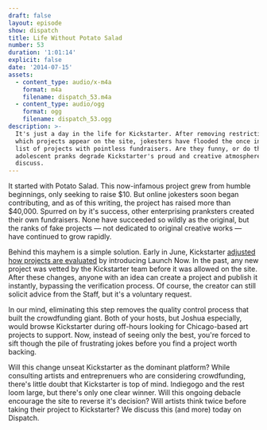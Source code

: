 ```yaml
---
draft: false
layout: episode
show: dispatch
title: Life Without Potato Salad
number: 53
duration: '1:01:14'
explicit: false
date: '2014-07-15'
assets:
  - content_type: audio/x-m4a
    format: m4a
    filename: dispatch_53.m4a
  - content_type: audio/ogg
    format: ogg
    filename: dispatch_53.ogg
description: >-
  It's just a day in the life for Kickstarter. After removing restrictions on
  which projects appear on the site, jokesters have flooded the once interesting
  list of projects with pointless fundraisers. Are they funny, or do these
  adolescent pranks degrade Kickstarter's proud and creative atmosphere? We
  discuss.
---
```

It started with Potato Salad. This now-infamous project grew from humble beginnings, only seeking to raise $10. But online jokesters soon began contributing, and as of this writing, the project has raised more than $40,000. Spurred on by it's success, other enterprising pranksters created their own fundraisers. None have succeeded so wildly as the original, but the ranks of fake projects &mdash; not dedicated to original creative works &mdash; have continued to grow rapidly.

Behind this mayhem is a simple solution. Early in June, Kickstarter [adjusted how projects are evaluated](https://www.kickstarter.com/blog/introducing-launch-now-and-simplified-rules-0) by introducing Launch Now. In the past, any new project was vetted by the Kickstarter team before it was allowed on the site. After these changes, anyone with an idea can create a project and publish it instantly, bypassing the verification process. Of course, the creator can still solicit advice from the Staff, but it's a voluntary request.

In our mind, eliminating this step removes the quality control process that built the crowdfunding giant. Both of your hosts, but Joshua especially, would browse Kickstarter during off-hours looking for Chicago-based art projects to support. Now, instead of seeing only the best, you're forced to sift though the pile of frustrating jokes before you find a project worth backing.

Will this change unseat Kickstarter as the dominant platform? While consulting artists and entreprenuers who are considering crowdfunding, there's little doubt that Kickstarter is top of mind. Indiegogo and the rest loom large, but there's only one clear winner. Will this ongoing debacle encourage the site to reverse it's decision? Will artists think twice before taking their project to Kickstarter? We discuss this (and more) today on Dispatch.